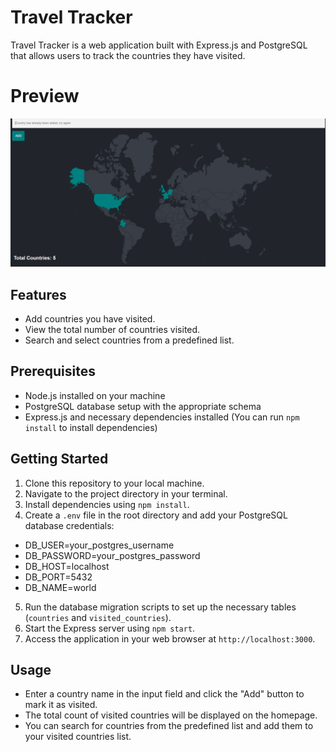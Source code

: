 # Travel Tracker

Travel Tracker is a web application built with Express.js and PostgreSQL that allows users to track the countries they have visited.

# Preview

![Preview](public/preview.png)

## Features

- Add countries you have visited.
- View the total number of countries visited.
- Search and select countries from a predefined list.

## Prerequisites

- Node.js installed on your machine
- PostgreSQL database setup with the appropriate schema
- Express.js and necessary dependencies installed (You can run `npm install` to install dependencies)

## Getting Started

1. Clone this repository to your local machine.
2. Navigate to the project directory in your terminal.
3. Install dependencies using `npm install`.
4. Create a `.env` file in the root directory and add your PostgreSQL database credentials:

- DB_USER=your_postgres_username
- DB_PASSWORD=your_postgres_password
- DB_HOST=localhost
- DB_PORT=5432
- DB_NAME=world


5. Run the database migration scripts to set up the necessary tables (`countries` and `visited_countries`).
6. Start the Express server using `npm start`.
7. Access the application in your web browser at `http://localhost:3000`.

## Usage

- Enter a country name in the input field and click the "Add" button to mark it as visited.
- The total count of visited countries will be displayed on the homepage.
- You can search for countries from the predefined list and add them to your visited countries list.


